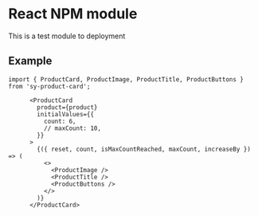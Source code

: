 # React NPM module

This is a test module to deployment

## Example

```
import { ProductCard, ProductImage, ProductTitle, ProductButtons } from 'sy-product-card';
```

```
      <ProductCard
        product={product}
        initialValues={{
          count: 6,
          // maxCount: 10,
        }}
      >
        {({ reset, count, isMaxCountReached, maxCount, increaseBy }) => (
          <>
            <ProductImage />
            <ProductTitle />
            <ProductButtons />
          </>
        )}
      </ProductCard>
```
